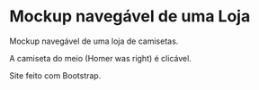 # Mockup navegável de uma Loja

Mockup navegável de uma loja de camisetas.

A camiseta do meio (Homer was right) é clicável.

Site feito com Bootstrap.
